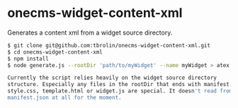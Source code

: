 # onecms-widget-content-xml
Generates a content xml from a widget source directory.

```bash
$ git clone git@github.com:tbrolin/onecms-widget-content-xml.git
$ cd onecms-widget-content-xml
$ npm install
$ node generate.js --rootDir 'path/to/myWidget' --name myWidget > atex.onecms.Widget-myWidget.xml

Currently the script relies heavily on the widget source directory
structure. Especially any files in the rootDir that ends with manifest.json,
style.css, template.html or widget.js are special. It doesn't read from the
manifest.json at all for the moment.
